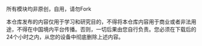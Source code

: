 所有模块均非原创，自用，请勿Fork

本仓库发布的内容仅用于学习和研究目的，不得将本仓库内容用于商业或者非法用途，不得在中国境内平台传播。否则，一切后果由您自行负责。您必须在下载后的24个小时之内，从您的设备中彻底删除上述内容。
